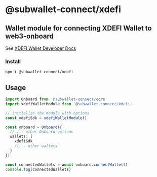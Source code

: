 # @subwallet-connect/xdefi

## Wallet module for connecting XDEFI Wallet to web3-onboard

See [XDEFI Wallet Developer Docs](https://docs.xdefi.io/docs/technical-documentation/xdefi-extension-integration/)

### Install

`npm i @subwallet-connect/xdefi`

## Usage

```typescript
import Onboard from '@subwallet-connect/core'
import xdefiWalletModule from '@subwallet-connect/xdefi'

// initialize the module with options
const xdefiSdk = xdefiWalletModule()

const onboard = Onboard({
  // ... other Onboard options
  wallets: [
    xdefiSdk
    //... other wallets
  ]
})

const connectedWallets = await onboard.connectWallet()
console.log(connectedWallets)
```
